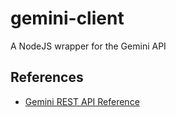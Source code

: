 # gemini-client
A NodeJS wrapper for the Gemini API

## References
- [Gemini REST API Reference](https://docs.gemini.com/rest-api/)
